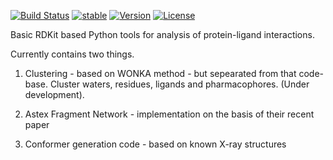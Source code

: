 [![Build Status](https://travis-ci.org/xchem/fragalysis.svg?branch=master)](https://travis-ci.org/xchem/fragalysis)
[![stable](http://badges.github.io/stability-badges/dist/stable.svg)](http://github.com/badges/stability-badges)
[![Version](http://img.shields.io/badge/version-0.0.8-blue.svg?style=flat)](https://github.com/xchem/fragalysis)
[![License](http://img.shields.io/badge/license-Apache%202.0-blue.svg?style=flat)](https://github.com/xchem/fragalysis/blob/master/LICENSE.txt)


Basic RDKit based Python tools for analysis of protein-ligand interactions.

Currently contains two things.

1. Clustering - based on WONKA method - but sepearated from that code-base. Cluster waters, residues, ligands and pharmacophores. (Under development).

2. Astex Fragment Network - implementation on the basis of their recent paper

3. Conformer generation code - based on known X-ray structures
